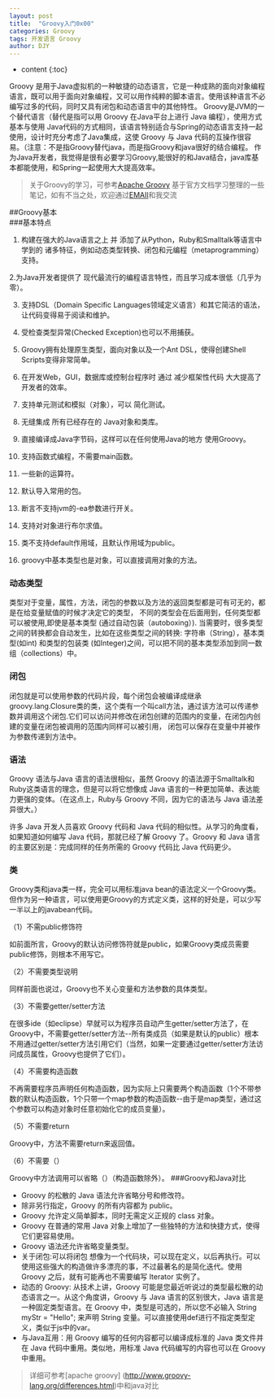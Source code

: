 ```yaml
---
layout: post
title:  "Groovy入门0x00"
categories: Groovy
tags: 开发语言 Groovy
author: DJY
---
```


* content
{:toc}

Groovy 是用于Java虚拟机的一种敏捷的动态语言，它是一种成熟的面向对象编程语言，既可以用于面向对象编程，又可以用作纯粹的脚本语言。使用该种语言不必编写过多的代码，同时又具有闭包和动态语言中的其他特性。
Groovy是JVM的一个替代语言（替代是指可以用 Groovy 在Java平台上进行 Java 编程），使用方式基本与使用 Java代码的方式相同，该语言特别适合与Spring的动态语言支持一起使用，设计时充分考虑了Java集成，这使 Groovy 与 Java 代码的互操作很容易。（注意：不是指Groovy替代java，而是指Groovy和java很好的结合编程。
作为Java开发者，我觉得是很有必要学习Groovy,能很好的和Java结合，java库基本都能使用，和Spring一起使用大大提高效率。

> 关于Groovy的学习，可参考[Apache Groovy](http://www.groovy-lang.org/documentation.html) 基于官方文档学习整理的一些笔记，如有不当之处，欢迎通过[EMAIl](https://usdj.github.io//about/)和我交流

##Groovy基本  
###基本特点  
1. 构建在强大的Java语言之上 并 添加了从Python，Ruby和Smalltalk等语言中学到的 诸多特征，例如动态类型转换、闭包和元编程（metaprogramming）支持。

2.为Java开发者提供了 现代最流行的编程语言特性，而且学习成本很低（几乎为零）。

3. 支持DSL（Domain Specific Languages领域定义语言）和其它简洁的语法，让代码变得易于阅读和维护。

4. 受检查类型异常(Checked Exception)也可以不用捕获。

5. Groovy拥有处理原生类型，面向对象以及一个Ant DSL，使得创建Shell Scripts变得非常简单。

6. 在开发Web，GUI，数据库或控制台程序时 通过 减少框架性代码 大大提高了开发者的效率。

7. 支持单元测试和模拟（对象），可以 简化测试。

8. 无缝集成 所有已经存在的 Java对象和类库。

9. 直接编译成Java字节码，这样可以在任何使用Java的地方 使用Groovy。

10. 支持函数式编程，不需要main函数。

11. 一些新的运算符。

12. 默认导入常用的包。

13. 断言不支持jvm的-ea参数进行开关。

14. 支持对对象进行布尔求值。

15. 类不支持default作用域，且默认作用域为public。

16. groovy中基本类型也是对象，可以直接调用对象的方法。
### 动态类型
类型对于变量，属性，方法，闭包的参数以及方法的返回类型都是可有可无的，都是在给变量赋值的时候才决定它的类型， 不同的类型会在后面用到，任何类型都可以被使用,即使是基本类型 (通过自动包装（autoboxing）). 当需要时，很多类型之间的转换都会自动发生，比如在这些类型之间的转换: 字符串（String），基本类型(如int) 和类型的包装类 (如Integer)之间，可以把不同的基本类型添加到同一数组（collections）中。

### 闭包
闭包就是可以使用参数的代码片段，每个闭包会被编译成继承groovy.lang.Closure类的类，这个类有一个叫call方法，通过该方法可以传递参数并调用这个闭包.它们可以访问并修改在闭包创建的范围内的变量，在闭包内创建的变量在闭包被调用的范围内同样可以被引用， 闭包可以保存在变量中并被作为参数传递到方法中。

### 语法
Groovy 语法与Java 语言的语法很相似，虽然 Groovy 的语法源于Smalltalk和Ruby这类语言的理念，但是可以将它想像成 Java 语言的一种更加简单、表达能力更强的变体。（在这点上，Ruby与 Groovy 不同，因为它的语法与 Java 语法差异很大。）

许多 Java 开发人员喜欢 Groovy 代码和 Java 代码的相似性。从学习的角度看，如果知道如何编写 Java 代码，那就已经了解 Groovy 了。Groovy 和 Java 语言的主要区别是：完成同样的任务所需的 Groovy 代码比 Java 代码更少。

### 类
Groovy类和java类一样，完全可以用标准java bean的语法定义一个Groovy类。但作为另一种语言，可以使用更Groovy的方式定义类，这样的好处是，可以少写一半以上的javabean代码。

（1）不需public修饰符

如前面所言，Groovy的默认访问修饰符就是public，如果Groovy类成员需要public修饰，则根本不用写它。

（2）不需要类型说明

同样前面也说过，Groovy也不关心变量和方法参数的具体类型。

（3）不需要getter/setter方法

在很多ide（如eclipse）早就可以为程序员自动产生getter/setter方法了，在Groovy中，不需要getter/setter方法--所有类成员（如果是默认的public）根本不用通过getter/setter方法引用它们（当然，如果一定要通过getter/setter方法访问成员属性，Groovy也提供了它们）。

（4）不需要构造函数

不再需要程序员声明任何构造函数，因为实际上只需要两个构造函数（1个不带参数的默认构造函数，1个只带一个map参数的构造函数--由于是map类型，通过这个参数可以构造对象时任意初始化它的成员变量）。

（5）不需要return

Groovy中，方法不需要return来返回值。

（6）不需要（）

Groovy中方法调用可以省略（）（构造函数除外）。
###Groovy和Java对比
- Groovy 的松散的 Java 语法允许省略分号和修改符。
- 除非另行指定，Groovy 的所有内容都为 public。
- Groovy 允许定义简单脚本，同时无需定义正规的 class 对象。
- Groovy 在普通的常用 Java 对象上增加了一些独特的方法和快捷方式，使得它们更容易使用。
- Groovy 语法还允许省略变量类型。
- 关于闭包:可以将闭包 想像为一个代码块，可以现在定义，以后再执行。可以使用这些强大的构造做许多漂亮的事，不过最著名的是简化迭代。使用 Groovy 之后，就有可能再也不需要编写 Iterator 实例了。
- 动态的 Groovy: 从技术上讲，Groovy 可能是您最近听说过的类型最松散的动态语言之一。从这个角度讲，Groovy 与 Java 语言的区别很大，Java 语言是一种固定类型语言。在 Groovy 中，类型是可选的，所以您不必输入 String myStr = "Hello"; 来声明 String 变量。可以直接使用def进行不指定类型定义，类似于js中的var。
- 与Java互用：用 Groovy 编写的任何内容都可以编译成标准的 Java 类文件并在 Java 代码中重用。类似地，用标准 Java 代码编写的内容也可以在 Groovy 中重用。
> 详细可参考[apache groovy] (http://www.groovy-lang.org/differences.html)中和java对比


